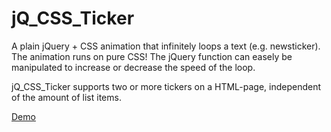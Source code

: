 # jQ_CSS_Ticker
A plain jQuery + CSS animation that infinitely loops a text (e.g. newsticker). The animation runs on pure CSS! The jQuery function can easely be manipulated to increase or decrease the speed of the loop.

jQ_CSS_Ticker supports two or more tickers on a HTML-page, independent of the amount of list items.

<a href="https://ticker.futura-web.de/" target="_blank">Demo</a>

